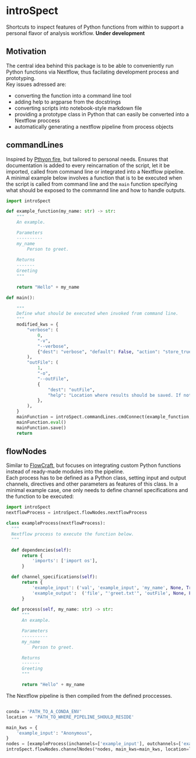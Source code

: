 # introSpect
Shortcuts to inspect features of Python functions from within to support a personal flavor of analysis workflow. 
**Under development**

## Motivation
The central idea behind this package is to be able to conveniently run Python functions via Nextflow, thus facilating development process and prototyping.  
Key issues adressed are:  
- converting the function into a command line tool  
- adding help to argparse from the docstrings  
- converting scripts into notebook-style markdown file  
- providing a prototype class in Python that can easily be converted into a Nextflow proccess  
- automatically generating a nextflow pipeline from process objects

## commandLines
Inspired by [Pthyon fire](https://github.com/google/python-fire), but tailored to personal needs. Ensures that documentation is added to every reincarnation of the script, let it be imported, called from command line or integrated into a Nextflow pipeline.  
A minimal example below involves a function that is to be executed when the script is called from command line and the `main` function specifying what should be exposed to the commannd line and how to handle outputs.

```python
import introSpect

def example_function(my_name: str) -> str:
    """
    An example.

    Parameters
    ----------
    my_name
        Person to greet.
    
    Returns
    -------
    Greeting
    """
    
    return "Hello" + my_name

def main():

    """
    Define what should be executed when invoked from command line.
    """
    modified_kws = {
        "verbose": (
            0,
            "-v",
            "--verbose",
            {"dest": "verbose", "default": False, "action": "store_true"},
        ),
        "outFile": (
            1,
            "-o",
            "--outFile",
            {
                "dest": "outFile",
                "help": "Location where results should be saved. If not specified, STDOUT will be used.",
            },
        ),
    }
    mainFunction = introSpect.commandLines.cmdConnect(example_function, modified_kws)
    mainFunction.eval()
    mainFunction.save()
    return
```

## flowNodes
Similar to [FlowCraft](https://github.com/assemblerflow/flowcraft), but focuses on integrating custom Python functions instead of ready-made modules into the pipeline.  
Each process has to be defined as a Python class, setting input and output channels, directives and other parameters as features of this class. In a minimal example case, one only needs to define channel specifications and the function to be executed:

```python
import introSpect
nextflowProcess = introSpect.flowNodes.nextflowProcess

class exampleProcess(nextflowProcess):
  """
  Nextflow process to execute the function below.
  """

  def dependencies(self):
      return {
          'imports': ['import os'],
      }

  def channel_specifications(self):
      return {
          'example_input': ('val', 'example_input', 'my_name', None, True),
          'example_output':  ('file', "'greet.txt'", 'outFile', None, False),
      }
      
  def process(self, my_name: str) -> str:
      """
      An example.

      Parameters
      ----------
      my_name
          Person to greet.

      Returns
      -------
      Greeting
      """

      return "Hello" + my_name
```

The Nextflow pipeline is then compiled from the defined proccesses.

```python

conda = 'PATH_TO_A_CONDA_ENV'
location = 'PATH_TO_WHERE_PIPELINE_SHOULD_RESIDE'

main_kws = {
    'example_input': "Anonymous",
}
nodes = [exampleProcess(inchannels=['example_input'], outchannels=['example_output'], conda=conda),]
introSpect.flowNodes.channelNodes(*nodes, main_kws=main_kws, location=location+'/pipeline')
```


